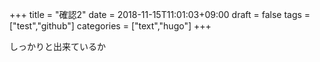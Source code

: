 +++
title = "確認2"
date = 2018-11-15T11:01:03+09:00
draft = false
tags = ["test","github"]
categories = ["text","hugo"]
+++

しっかりと出来ているか
